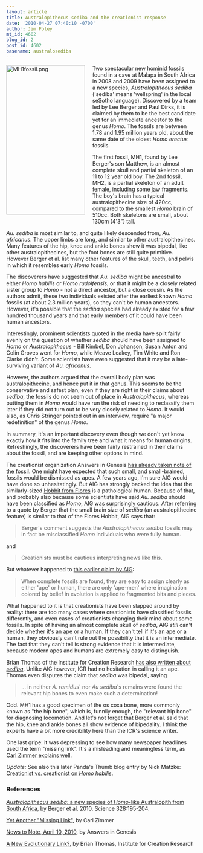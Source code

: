 ```yaml
---
layout: article
title: Australopithecus sediba and the creationist response
date: '2010-04-27 07:40:10 -0700'
author: Jim Foley
mt_id: 4602
blog_id: 2
post_id: 4602
basename: australosediba
---
```

<img src="http://pandasthumb.org/archives/2010/04/25/MH1fossil.png" alt="MH1fossil.png" width="208" height="396" style="float: left; margin: 0 20px 20px 0;" class="mt-image-left" />

Two spectacular new hominid fossils found in a cave at Malapa in South Africa in 2008 and 2009 have been assigned to a new species, _Australopithecus sediba_ ('sediba' means 'wellspring' in the local seSotho language). Discovered by a team led by Lee Berger and Paul Dirks, it is claimed by them to be the best candidate yet for an immediate ancestor to the genus _Homo_. The fossils are between 1.78 and 1.95 million years old, about the same date of the oldest _Homo erectus_ fossils.

The first fossil, MH1, found by Lee Berger's son Matthew, is an almost complete skull and partial skeleton of an 11 to 12 year old boy. The 2nd fossil, MH2, is a partial skeleton of an adult female, including some jaw fragments. The boy's brain has a typical australopithecine size of 420cc, compared to the smallest _Homo_ brain of 510cc. Both skeletons are small, about 130cm (4'3") tall.

_Au. sediba_ is most similar to, and quite likely descended from, _Au. africanus_. The upper limbs are long, and similar to other australopithecines. Many features of the hip, knee and ankle bones show it was bipedal, like other australopithecines, but the foot bones are still quite primitive. However Berger et al. list many other features of the skull, teeth, and pelvis in which it resembles early _Homo_ fossils. 

The discoverers have suggested that _Au. sediba_ might be ancestral to either _Homo habilis_ or _Homo rudolfensis_, or that it might be a closely related sister group to _Homo_ - not a direct ancestor, but a close cousin. As the authors admit, these two individuals existed after the earliest known _Homo_ fossils (at about 2.3 million years), so they can't be human ancestors. However, it's possible that the _sediba_ species had already existed for a few hundred thousand years and that early members of it could have been human ancestors.

Interestingly, prominent scientists quoted in the media have split fairly evenly on the question of whether _sediba_ should have been assigned to _Homo_ or _Australopithecus_ - Bill Kimbel, Don Johanson, Susan Anton and Colin Groves went for _Homo_, while Meave Leakey, Tim White and Ron Clarke didn't. Some scientists have even suggested that it may be a late-surviving variant of _Au. africanus_.

However, the authors argued that the overall body plan was australopithecine, and hence put it in that genus. This seems to be the conservative and safest plan; even if they are right in their claims about _sediba_, the fossils do not seem out of place in _Australopithecus_, whereas putting them in _Homo_ would have run the risk of needing to reclassify them later if they did not turn out to be very closely related to _Homo_. It would also, as Chris Stringer pointed out in an interview, require "a major redefinition" of the genus _Homo_.

In summary, it's an important discovery even though we don't yet know exactly how it fits into the family tree and what it means for human origins. Refreshingly, the discoverers have been fairly restrained in their claims about the fossil, and are keeping other options in mind.

The creationist organization Answers in Genesis [has already taken note of the fossil](http://www.answersingenesis.org/articles/2010/04/10/news-to-note-04102010#one). One might have expected that such small, and small-brained, fossils would be dismissed as apes. A few years ago, I'm sure AIG would have done so unhesitatingly. But AIG has strongly backed the idea that the similarly-sized [Hobbit from Flores](http://www.talkorigins.org/faqs/homs/flores.html) is a pathological human. Because of that, and probably also because some scientists have said _Au. sediba_ should have been classified as _Homo_, AIG was surprisingly cautious. After referring to a quote by Berger that the small brain size of _sediba_ (an australopithecine feature) is similar to that of the Flores Hobbit, AIG says that:

> Berger's comment suggests the _Australopithecus sediba_ fossils may in fact be misclassified _Homo_ individuals who were fully human.


and


> Creationists must be cautious interpreting news like this.

But whatever happened to [this earlier claim by AIG](http://www.answersingenesis.org/docs/4113.asp):


> When complete fossils are found, they are easy to assign clearly as either 'ape' or human, there are only 'ape-men' where imagination colored by belief in evolution is applied to fragmented bits and pieces.


What happened to it is that creationists have been slapped around by reality: there are too many cases where creationists have classified fossils differently, and even cases of creationists changing their mind about some fossils. In spite of having an almost complete skull of _sediba_, AIG _still_ can't decide whether it's an ape or a human. If they can't tell if it's an ape or a human, they obviously can't rule out the possibility that it is an intermediate. The fact that they can't tell is strong evidence that it is intermediate, because modern apes and humans are extremely easy to distinguish.

Brian Thomas of the Institute for Creation Research [has also written about _sediba_](http://www.icr.org/article/5346/). Unlike AIG however, ICR had no hesitation in calling it an ape. Thomas even disputes the claim that _sediba_ was bipedal, saying


> ... in neither _A. ramidus_' nor _Au sediba_'s remains were found the relevant hip bones to even make such a determination!


Odd. MH1 has a good specimen of the os coxa bone, more commonly known as "the hip bone", which is, funnily enough, the "relevant hip bone" for diagnosing locomotion. And let's not forget that Berger et al. said that the hip, knee and ankle bones all show evidence of bipedality. I think the experts have a bit more credibility here than the ICR's science writer.

One last gripe: it was depressing to see how many newspaper headlines used the term "missing link". It's a misleading and meaningless term, as [Carl Zimmer explains well](http://www.slate.com/id/2250212/pagenum/all/).

_Update:_ See also this later Panda's Thumb blog entry by Nick Matzke: [Creationist vs. creationist on _Homo habilis_](http://pandasthumb.org/archives/2010/05/creationist-vs.html).

### References

[_Australopithecus sediba_: a new species of _Homo_-like Australopith from South Africa](http://www.sciencemag.org/cgi/content/short/328/5975/195), by Berger et al. 2010. Science 328:195-204.

[Yet Another "Missing Link"](http://www.slate.com/id/2250212/pagenum/all/), by Carl Zimmer

[News to Note, April 10, 2010](http://www.answersingenesis.org/articles/2010/04/10/news-to-note-04102010#one), by Answers in Genesis

[A New Evolutionary Link?](http://www.icr.org/article/5346/), by Brian Thomas, Institute for Creation Research
